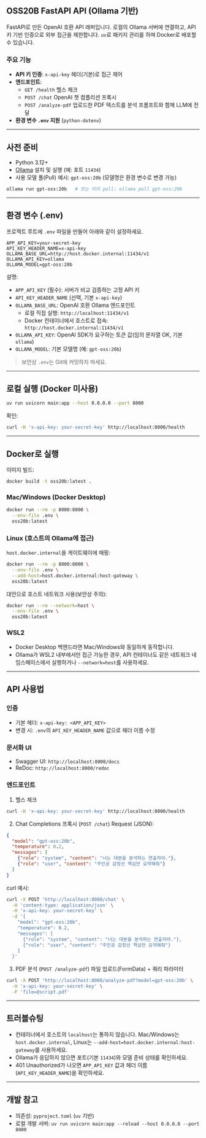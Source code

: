 ## OSS20B FastAPI API (Ollama 기반)

FastAPI로 만든 OpenAI 호환 API 래퍼입니다. 로컬의 Ollama 서버에 연결하고, API 키 기반 인증으로 외부 접근을 제한합니다. `uv`로 패키지 관리를 하며 Docker로 배포할 수 있습니다.

### 주요 기능
- **API 키 인증**: `x-api-key` 헤더(기본)로 접근 제어
- **엔드포인트**:
  - `GET /health` 헬스 체크
  - `POST /chat` OpenAI 챗 컴플리션 프록시
  - `POST /analyze-pdf` 업로드한 PDF 텍스트를 분석 프롬프트와 함께 LLM에 전달
- **환경 변수 `.env` 지원** (`python-dotenv`)

---

## 사전 준비
- Python 3.12+
- [Ollama](https://ollama.com) 설치 및 실행 (예: 포트 `11434`)
- 사용 모델 풀(Pull) 예시: `gpt-oss:20b` (모델명은 환경 변수로 변경 가능)

```bash
ollama run gpt-oss:20b   # 또는 미리 pull: ollama pull gpt-oss:20b
```

---

## 환경 변수 (.env)
프로젝트 루트에 `.env` 파일을 만들어 아래와 같이 설정하세요.

```
APP_API_KEY=your-secret-key
API_KEY_HEADER_NAME=x-api-key
OLLAMA_BASE_URL=http://host.docker.internal:11434/v1
OLLAMA_API_KEY=ollama
OLLAMA_MODEL=gpt-oss:20b
```

설명:
- `APP_API_KEY` (필수): 서버가 비교 검증하는 고정 API 키
- `API_KEY_HEADER_NAME` (선택, 기본 `x-api-key`)
- `OLLAMA_BASE_URL`: OpenAI 호환 Ollama 엔드포인트
  - 로컬 직접 실행: `http://localhost:11434/v1`
  - Docker 컨테이너에서 호스트로 접속: `http://host.docker.internal:11434/v1`
- `OLLAMA_API_KEY`: OpenAI SDK가 요구하는 토큰 값(임의 문자열 OK, 기본 `ollama`)
- `OLLAMA_MODEL`: 기본 모델명 (예: `gpt-oss:20b`)

> 보안상 `.env`는 Git에 커밋하지 마세요.

---

## 로컬 실행 (Docker 미사용)

```bash
uv run uvicorn main:app --host 0.0.0.0 --port 8000
```

확인:
```bash
curl -H 'x-api-key: your-secret-key' http://localhost:8000/health
```

---

## Docker로 실행

이미지 빌드:
```bash
docker build -t oss20b:latest .
```

### Mac/Windows (Docker Desktop)
```bash
docker run --rm -p 8000:8000 \
  --env-file .env \
  oss20b:latest
```

### Linux (호스트의 Ollama에 접근)
`host.docker.internal`을 게이트웨이에 매핑:
```bash
docker run --rm -p 8000:8000 \
  --env-file .env \
  --add-host=host.docker.internal:host-gateway \
  oss20b:latest
```

대안으로 호스트 네트워크 사용(보안상 주의):
```bash
docker run --rm --network=host \
  --env-file .env \
  oss20b:latest
```

### WSL2
- Docker Desktop 백엔드라면 Mac/Windows와 동일하게 동작합니다.
- Ollama가 WSL2 내부에서만 접근 가능한 경우, API 컨테이너도 같은 네트워크 네임스페이스에서 실행하거나 `--network=host`를 사용하세요.

---

## API 사용법

### 인증
- 기본 헤더: `x-api-key: <APP_API_KEY>`
- 변경 시: `.env`의 `API_KEY_HEADER_NAME` 값으로 헤더 이름 수정

### 문서화 UI
- Swagger UI: `http://localhost:8000/docs`
- ReDoc: `http://localhost:8000/redoc`

### 엔드포인트

1) 헬스 체크
```bash
curl -H 'x-api-key: your-secret-key' http://localhost:8000/health
```

2) Chat Completions 프록시 (`POST /chat`)
Request (JSON):
```json
{
  "model": "gpt-oss:20b",
  "temperature": 0.2,
  "messages": [
    {"role": "system", "content": "너는 대본을 분석하는 연출자야."},
    {"role": "user", "content": "주인공 감정선 핵심만 요약해줘"}
  ]
}
```

curl 예시:
```bash
curl -X POST 'http://localhost:8000/chat' \
  -H 'content-type: application/json' \
  -H 'x-api-key: your-secret-key' \
  -d '{
    "model": "gpt-oss:20b",
    "temperature": 0.2,
    "messages": [
      {"role": "system", "content": "너는 대본을 분석하는 연출자야."},
      {"role": "user", "content": "주인공 감정선 핵심만 요약해줘"}
    ]
  }'
```

3) PDF 분석 (`POST /analyze-pdf`)
파일 업로드(FormData) + 쿼리 파라미터
```bash
curl -X POST 'http://localhost:8000/analyze-pdf?model=gpt-oss:20b' \
  -H 'x-api-key: your-secret-key' \
  -F 'file=@script.pdf'
```

---

## 트러블슈팅
- 컨테이너에서 호스트의 `localhost`는 통하지 않습니다. Mac/Windows는 `host.docker.internal`, Linux는 `--add-host=host.docker.internal:host-gateway`를 사용하세요.
- Ollama가 응답하지 않으면 포트(기본 `11434`)와 모델 준비 상태를 확인하세요.
- 401 Unauthorized가 나오면 `APP_API_KEY` 값과 헤더 이름(`API_KEY_HEADER_NAME`)을 확인하세요.

---

## 개발 참고
- 의존성: `pyproject.toml` (`uv` 기반)
- 로컬 개발 서버: `uv run uvicorn main:app --reload --host 0.0.0.0 --port 8000`

